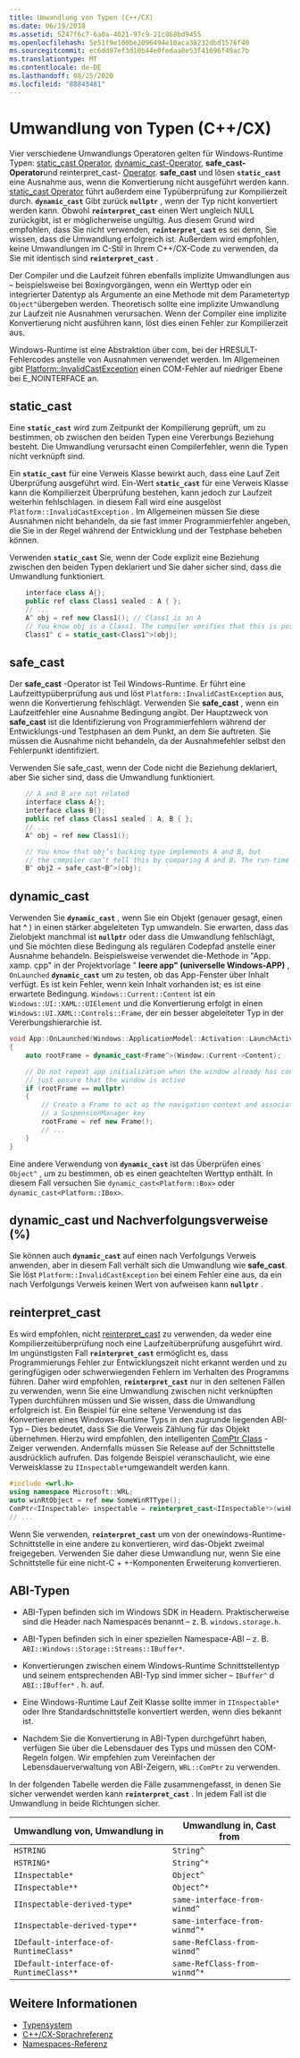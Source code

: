 ```yaml
---
title: Umwandlung von Typen (C++/CX)
ms.date: 06/19/2018
ms.assetid: 5247f6c7-6a0a-4021-97c9-21c868bd9455
ms.openlocfilehash: 5e51f9e100be2096494e10aca38232dbd1576f40
ms.sourcegitcommit: ec6dd97ef3d10b44e0fedaa8e53f41696f49ac7b
ms.translationtype: MT
ms.contentlocale: de-DE
ms.lasthandoff: 08/25/2020
ms.locfileid: "88843481"
---
```

# <a name="casting-ccx"></a>Umwandlung von Typen (C++/CX)

Vier verschiedene Umwandlungs Operatoren gelten für Windows-Runtime Typen: [static_cast Operator](../cpp/static-cast-operator.md), [dynamic_cast-Operator](../cpp/dynamic-cast-operator.md), **safe_cast-Operator**und reinterpret_cast- [Operator](../cpp/reinterpret-cast-operator.md). **safe_cast** und lösen **`static_cast`** eine Ausnahme aus, wenn die Konvertierung nicht ausgeführt werden kann. [static_cast Operator](../cpp/static-cast-operator.md) führt außerdem eine Typüberprüfung zur Kompilierzeit durch. **`dynamic_cast`** Gibt zurück **`nullptr`** , wenn der Typ nicht konvertiert werden kann. Obwohl **`reinterpret_cast`** einen Wert ungleich NULL zurückgibt, ist er möglicherweise ungültig. Aus diesem Grund wird empfohlen, dass Sie nicht verwenden, **`reinterpret_cast`** es sei denn, Sie wissen, dass die Umwandlung erfolgreich ist. Außerdem wird empfohlen, keine Umwandlungen im C-Stil in Ihrem C++/CX-Code zu verwenden, da Sie mit identisch sind **`reinterpret_cast`** .

Der Compiler und die Laufzeit führen ebenfalls implizite Umwandlungen aus – beispielsweise bei Boxingvorgängen, wenn ein Werttyp oder ein integrierter Datentyp als Argumente an eine Methode mit dem Parametertyp `Object^`übergeben werden. Theoretisch sollte eine implizite Umwandlung zur Laufzeit nie Ausnahmen verursachen. Wenn der Compiler eine implizite Konvertierung nicht ausführen kann, löst dies einen Fehler zur Kompilierzeit aus.

Windows-Runtime ist eine Abstraktion über com, bei der HRESULT-Fehlercodes anstelle von Ausnahmen verwendet werden. Im Allgemeinen gibt [Platform::InvalidCastException](../cppcx/platform-invalidcastexception-class.md) einen COM-Fehler auf niedriger Ebene bei E_NOINTERFACE an.

## <a name="static_cast"></a>static_cast

Eine **`static_cast`** wird zum Zeitpunkt der Kompilierung geprüft, um zu bestimmen, ob zwischen den beiden Typen eine Vererbungs Beziehung besteht. Die Umwandlung verursacht einen Compilerfehler, wenn die Typen nicht verknüpft sind.

Ein **`static_cast`** für eine Verweis Klasse bewirkt auch, dass eine Lauf Zeit Überprüfung ausgeführt wird. Ein-Wert **`static_cast`** für eine Verweis Klasse kann die Kompilierzeit Überprüfung bestehen, kann jedoch zur Laufzeit weiterhin fehlschlagen. in diesem Fall wird eine ausgelöst `Platform::InvalidCastException` . Im Allgemeinen müssen Sie diese Ausnahmen nicht behandeln, da sie fast immer Programmierfehler angeben, die Sie in der Regel während der Entwicklung und der Testphase beheben können.

Verwenden **`static_cast`** Sie, wenn der Code explizit eine Beziehung zwischen den beiden Typen deklariert und Sie daher sicher sind, dass die Umwandlung funktioniert.

```cpp
    interface class A{};
    public ref class Class1 sealed : A { };
    // ...
    A^ obj = ref new Class1(); // Class1 is an A
    // You know obj is a Class1. The compiler verifies that this is possible, and in C++/CX a run-time check is also performed.
    Class1^ c = static_cast<Class1^>(obj);
```

## <a name="safe_cast"></a>safe_cast

Der **safe_cast** -Operator ist Teil Windows-Runtime. Er führt eine Laufzeittypüberprüfung aus und löst `Platform::InvalidCastException` aus, wenn die Konvertierung fehlschlägt. Verwenden Sie **safe_cast** , wenn ein Laufzeitfehler eine Ausnahme Bedingung angibt. Der Hauptzweck von **safe_cast** ist die Identifizierung von Programmierfehlern während der Entwicklungs-und Testphasen an dem Punkt, an dem Sie auftreten. Sie müssen die Ausnahme nicht behandeln, da der Ausnahmefehler selbst den Fehlerpunkt identifiziert.

Verwenden Sie safe_cast, wenn der Code nicht die Beziehung deklariert, aber Sie sicher sind, dass die Umwandlung funktioniert.

```cpp
    // A and B are not related
    interface class A{};
    interface class B{};
    public ref class Class1 sealed : A, B { };
    // ...
    A^ obj = ref new Class1();

    // You know that obj’s backing type implements A and B, but
    // the compiler can’t tell this by comparing A and B. The run-time type check succeeds.
    B^ obj2 = safe_cast<B^>(obj);
```

## <a name="dynamic_cast"></a>dynamic_cast

Verwenden Sie **`dynamic_cast`** , wenn Sie ein Objekt (genauer gesagt, einen hat **^** ) in einen stärker abgeleiteten Typ umwandeln. Sie erwarten, dass das Zielobjekt manchmal ist **`nullptr`** oder dass die Umwandlung fehlschlägt, und Sie möchten diese Bedingung als regulären Codepfad anstelle einer Ausnahme behandeln. Beispielsweise verwendet die-Methode in "App. xamp. cpp" in der Projektvorlage " **leere app" (universelle Windows-APP)** , `OnLaunched` **`dynamic_cast`** um zu testen, ob das App-Fenster über Inhalt verfügt. Es ist kein Fehler, wenn kein Inhalt vorhanden ist; es ist eine erwartete Bedingung. `Windows::Current::Content` ist ein `Windows::UI::XAML::UIElement` und die Konvertierung erfolgt in einen `Windows::UI.XAML::Controls::Frame`, der ein besser abgeleiteter Typ in der Vererbungshierarchie ist.

```cpp
void App::OnLaunched(Windows::ApplicationModel::Activation::LaunchActivatedEventArgs^ args)
{
    auto rootFrame = dynamic_cast<Frame^>(Window::Current->Content);

    // Do not repeat app initialization when the window already has content,
    // just ensure that the window is active
    if (rootFrame == nullptr)
    {
        // Create a Frame to act as the navigation context and associate it with
        // a SuspensionManager key
        rootFrame = ref new Frame();
        // ...
    }
}
```

Eine andere Verwendung von **`dynamic_cast`** ist das Überprüfen eines `Object^` , um zu bestimmen, ob es einen geachtelten Werttyp enthält. In diesem Fall versuchen Sie `dynamic_cast<Platform::Box>` oder `dynamic_cast<Platform::IBox>`.

## <a name="dynamic_cast-and-tracking-references-"></a>dynamic_cast und Nachverfolgungsverweise (%)

Sie können auch **`dynamic_cast`** auf einen nach Verfolgungs Verweis anwenden, aber in diesem Fall verhält sich die Umwandlung wie **safe_cast**. Sie löst `Platform::InvalidCastException` bei einem Fehler eine aus, da ein nach Verfolgungs Verweis keinen Wert von aufweisen kann **`nullptr`** .

## <a name="reinterpret_cast"></a>reinterpret_cast

Es wird empfohlen, nicht [reinterpret_cast](../cpp/reinterpret-cast-operator.md) zu verwenden, da weder eine Kompilierzeitüberprüfung noch eine Laufzeitüberprüfung ausgeführt wird. Im ungünstigsten Fall **`reinterpret_cast`** ermöglicht es, dass Programmierungs Fehler zur Entwicklungszeit nicht erkannt werden und zu geringfügigen oder schwerwiegenden Fehlern im Verhalten des Programms führen. Daher wird empfohlen, **`reinterpret_cast`** nur in den seltenen Fällen zu verwenden, wenn Sie eine Umwandlung zwischen nicht verknüpften Typen durchführen müssen und Sie wissen, dass die Umwandlung erfolgreich ist. Ein Beispiel für eine seltene Verwendung ist das Konvertieren eines Windows-Runtime Typs in den zugrunde liegenden ABI-Typ – Dies bedeutet, dass Sie die Verweis Zählung für das Objekt übernehmen. Hierzu wird empfohlen, den intelligenten [ComPtr Class](../cpp/com-ptr-t-class.md) -Zeiger verwenden. Andernfalls müssen Sie Release auf der Schnittstelle ausdrücklich aufrufen. Das folgende Beispiel veranschaulicht, wie eine Verweisklasse zu `IInspectable*`umgewandelt werden kann.

```cpp
#include <wrl.h>
using namespace Microsoft::WRL;
auto winRtObject = ref new SomeWinRTType();
ComPtr<IInspectable> inspectable = reinterpret_cast<IInspectable*>(winRtObject);
// ...
```

Wenn Sie verwenden, **`reinterpret_cast`** um von der onewindows-Runtime-Schnittstelle in eine andere zu konvertieren, wird das-Objekt zweimal freigegeben. Verwenden Sie daher diese Umwandlung nur, wenn Sie eine Schnittstelle für eine nicht-C + +-Komponenten Erweiterung konvertieren.

## <a name="abi-types"></a>ABI-Typen

- ABI-Typen befinden sich im Windows SDK in Headern. Praktischerweise sind die Header nach Namespaces benannt – z. B. `windows.storage.h`.

- ABI-Typen befinden sich in einer speziellen Namespace-ABI – z. B. `ABI::Windows::Storage::Streams::IBuffer*`.

- Konvertierungen zwischen einem Windows-Runtime Schnittstellentyp und seinem entsprechenden ABI-Typ sind immer sicher – `IBuffer^` d `ABI::IBuffer*` . h. auf.

- Eine Windows-Runtime Lauf Zeit Klasse sollte immer in `IInspectable*` oder Ihre Standardschnittstelle konvertiert werden, wenn dies bekannt ist.

- Nachdem Sie die Konvertierung in ABI-Typen durchgeführt haben, verfügen Sie über die Lebensdauer des Typs und müssen den COM-Regeln folgen. Wir empfehlen zum Vereinfachen der Lebensdauerverwaltung von ABI-Zeigern, `WRL::ComPtr` zu verwenden.

In der folgenden Tabelle werden die Fälle zusammengefasst, in denen Sie sicher verwendet werden kann **`reinterpret_cast`** . In jedem Fall ist die Umwandlung in beide Richtungen sicher.

| Umwandlung von, Umwandlung in | Umwandlung in, Cast from |
|--|--|
| `HSTRING` | `String^` |
| `HSTRING*` | `String^*` |
| `IInspectable*` | `Object^` |
| `IInspectable**` | `Object^*` |
| `IInspectable-derived-type*` | `same-interface-from-winmd^` |
| `IInspectable-derived-type**` | `same-interface-from-winmd^*` |
| `IDefault-interface-of-RuntimeClass*` | `same-RefClass-from-winmd^` |
| `IDefault-interface-of-RuntimeClass**` | `same-RefClass-from-winmd^*` |

## <a name="see-also"></a>Weitere Informationen

- [Typensystem](../cppcx/type-system-c-cx.md)
- [C++/CX-Sprachreferenz](../cppcx/visual-c-language-reference-c-cx.md)
- [Namespaces-Referenz](../cppcx/namespaces-reference-c-cx.md)
